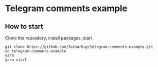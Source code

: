 # Telegram comments example

## How to start

Clone the repository, install packages, start

```
git clone https://github.com/ZakharDay/telegram-comments-example.git
cd telegram-comments-example
yarn
yarn start
```
